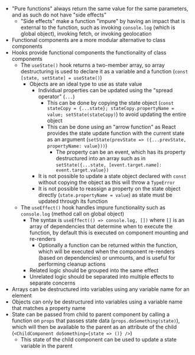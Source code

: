 - "Pure functions" always return the same value for the same parameters, and as such do not have "side effects"
  - "Side effects" make a function "impure" by having an impact that is external to the function, such as invoking `console.log` (which is global object), invoking fetch, or invoking geolocation
- Functional components are a more modular alternative to class components
- Hooks provide functional components the functionality of class components
  - The `useState()` hook returns a two-member array, so array destructuring is used to declare it as a variable and a function (`const [state, setState] = useState()`)
    - Objects are an ideal type to use as state value
      - Individual properties can be updated using the "spread operator" (`...`)
        - This can be done by copying the state object (`const stateCopy = {...state}; stateCopy.propertyName = value; setState(stateCopy)`) to avoid updating the entire object
        - This can be done using an "arrow function" as React provides the state update function with the current state as an argument (`setState(prevState => ({...prevState, propertyName: value}))`)
          - The property can be an event, which has its property destructured into an array such as in `setState({...state, [event.target.name]: event.target.value})`
      - It is not possible to update a state object declared with `const` without copying the object as this will throw a `TypeError`
      - It is not possible to reassign a property on the state object directly (`state.propertyName = value`) as state must be updated through its function
  - The `useEffect()` hook handles impure functionality such as `console.log` (method call on global object)
    - The syntax is `useEffect(() => console.log, [])` where `[]` is an array of dependencies that determine when to execute the function, by default this is executed on component mounting and re-renders
      - Optionally a function can be returned within the function, which will be executed when the component re-renders (based on dependencies) or unmounts, and is useful for performing cleanup actions
    - Related logic should be grouped into the same effect
    - Unrelated logic should be separated into multiple effects to separate concerns
- Arrays can be destructured into variables using any variable name for an element
- Objects can only be destructured into variables using a variable name that matches a property name
- State can be passed from child to parent component by calling a function on `props` that passes state data (`props.doSomething(state)`), which will then be available to the parent as an attribute of the child (`<ChildComponent doSomething={state => ()} />`)
  - This state of the child component can be used to update a state variable in the parent